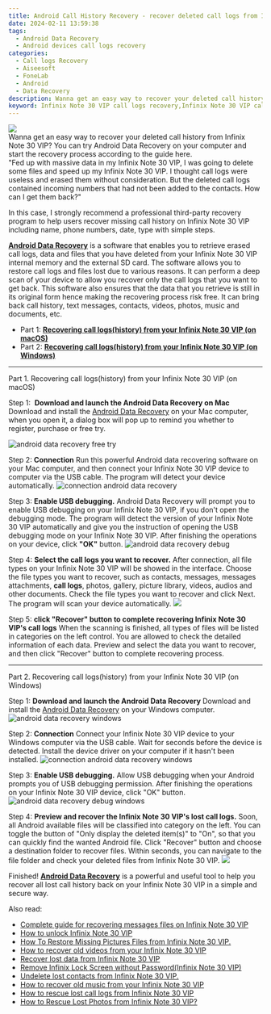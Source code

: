 ```yaml
---
title: Android Call History Recovery - recover deleted call logs from Infinix Note 30 VIP
date: 2024-02-11 13:59:38
tags: 
  - Android Data Recovery
  - Android devices call logs recovery
categories: 
  - Call logs Recovery
  - Aiseesoft
  - FoneLab
  - Android
  - Data Recovery
description: Wanna get an easy way to recover your deleted call history from Infinix Note 30 VIP? You can try Android Data Recovery on your computer and start the recovery process according to the guide here.
keyword: Infinix Note 30 VIP call logs recovery,Infinix Note 30 VIP call logs retrieval,Regain missing call history on Infinix Note 30 VIP,unerase call numbers from Infinix Note 30 VIP,retrieve wiped call logs Infinix Note 30 VIP,undelete call numbers from Infinix Note 30 VIP,lost all call history in Infinix Note 30 VIP again,Infinix Note 30 VIP reset but recover call history,Infinix Note 30 VIP call history disappear,Infinix Note 30 VIP retrieve deleted call history,Infinix Note 30 VIP deleted call history,my call history deleted from Infinix Note 30 VIP how to undo call history
---
```


<img src="https://img0mobiles.techidaily.com/images/best-assets/devices/infinix/infinix-note-30-vip/5.jpg" class="atpl-imgstyle"  />

<div class="atpl-content atpl-for-fonelab-android recover-call-logs">

<div class="atpl-post-description-part-1">
Wanna get an easy way to recover your deleted call history from Infinix Note 30 VIP? You can try Android Data Recovery on your computer and start the recovery process according to the guide here.
</div>



<div class="atpl-post-description-part-2">
<div class="tpl-content-sub-paragraph-question">
  "Fed up with massive data in my Infinix Note 30 VIP, I was going to delete some files and speed up my Infinix Note 30 VIP. I thought call logs were useless and erased them without consideration. But the deleted call logs contained incoming numbers that had not been added to the contacts. How can I get them back?"
</div>
<div class="tpl-content-sub-paragraph-content">
  <p>
  In this case, I strongly recommend a professional third-party recovery program to help users recover missing call history on Infinix Note 30 VIP including name, phone numbers, date, type with simple steps.
  </p>
</div>
</div>

<div class="atpl-post-description-part-3">
<div class="tpl-content-sub-paragraph-content">
  <p>
    <a href="https://tools.techidaily.com/aiseesoft-android-data-recovery/" target="_blank" rel="noopener"><strong>Android Data Recovery</strong></a> is a software that enables you to retrieve erased call logs, data and files that you have deleted from your Infinix Note 30 VIP internal memory and the external SD card. The software allows you to restore call logs and files lost due to various reasons. It can perform a deep scan of your device to allow you recover only the call logs that you want to get back. This software also ensures that the data that you retrieve is still in its original form hence making the recovering process risk free. It can bring back call history, text messages, contacts, videos, photos, music and documents, etc.
  </p>
</div>
</div>

<ul>
  <li>Part 1: <strong><a href="#p1"> Recovering call logs(history) from your Infinix Note 30 VIP  (on macOS)</a></strong></li>
  <li>Part 2: <strong><a href="#p2"> Recovering call logs(history) from your Infinix Note 30 VIP  (on Windows)</a></strong></li>
</ul>


<!-- Part 1 -->
<a id="p1" name="p1" ></a><hr>

<div>
  <span class="atpl-step-part-style">Part 1. Recovering call logs(history) from your Infinix Note 30 VIP (on macOS)</span>
</div>

<span class="atpl-stepstyle-a"><span>Step 1: </span></span> <strong>Download and launch the Android Data Recovery on Mac</strong>
Download and install the <a href="https://tools.techidaily.com/aiseesoft-android-data-recovery/" target="_blank" rel="noopener">Android Data Recovery</a> on your Mac computer, when you open it, a dialog box will pop up to remind you whether to register, purchase or free try.

<img src="https://tools.techidaily.com/images/apps/aiseesoft/android-data-recovery/mac-free-try.png" class="atpl-imgstyle" alt="android data recovery free try" />

<span class="atpl-stepstyle-a"><span>Step 2: </span></span> <strong>Connection</strong>
Run this powerful Android data recovering software on your Mac computer, and then connect your Infinix Note 30 VIP device to computer via the USB cable. The program will detect your device automatically.
<img src="https://tools.techidaily.com/images/apps/aiseesoft/android-data-recovery/mac-connection-interface.jpg" class="atpl-imgstyle" alt="connection android data recovery" />

<span class="atpl-stepstyle-a"><span>Step 3: </span></span> <strong>Enable USB debugging.</strong>
Android Data Recovery will prompt you to enable USB debugging on your Infinix Note 30 VIP, if you don't open the debugging mode. The program will detect the version of your Infinix Note 30 VIP automatically and give you the instruction of opening the USB debugging mode on your Infinix Note 30 VIP. After finishing the operations on your device, click <strong>"OK"</strong> button.
<img src="https://tools.techidaily.com/images/apps/aiseesoft/android-data-recovery/mac-android-usb-debug.jpg"  class="atpl-imgstyle" alt="android data recovery debug" />

<span class="atpl-stepstyle-a"><span>Step 4: </span></span> <strong>Select the call logs you want to recover.</strong>
After connection, all file types on your Infinix Note 30 VIP will be showed in the interface. Choose the file types you want to recover, such as contacts, messages, messages attachments, <b>call logs</b>, photos, gallery, picture library, videos, audios and other documents. Check the file types you want to recover and click Next. The program will scan your device automatically.
<img src="https://tools.techidaily.com/images/apps/aiseesoft/android-data-recovery/mac-choose-type-call-logs.jpg" class="atpl-imgstyle"  />

<span class="atpl-stepstyle-a"><span>Step 5: </span></span> <strong>click "Recover" button to  complete recovering Infinix Note 30 VIP's call logs</strong>
When the scanning is finished, all types of files will be listed in categories on the left control. You are allowed to check the detailed information of each data. Preview and select the data you want to recover, and then click "Recover" button to complete recovering process.


<a id="p2" name="p2"></a><hr>

<!-- Part 2 -->
<div>
  <span class="atpl-step-part-style">Part 2. Recovering call logs(history) from your Infinix Note 30 VIP (on Windows)</span>
</div>

<span class="atpl-stepstyle-a"><span>Step 1: </span></span> <strong>Download and launch the Android Data Recovery</strong>
Download and install the <a href="https://tools.techidaily.com/aiseesoft-android-data-recovery/" target="_blank" rel="noopener">Android Data Recovery</a> on your Windows computer.
<img src="https://tools.techidaily.com/images/apps/aiseesoft/android-data-recovery/win-start-interface.png"  class="atpl-imgstyle" alt="android data recovery windows" />

<span class="atpl-stepstyle-a"><span>Step 2: </span></span> <strong>Connection</strong>
Connect your Infinix Note 30 VIP device to your Windows computer via the USB cable. Wait for seconds before the device is detected. Install the device driver on your computer if it hasn't been installed.
<img src="https://tools.techidaily.com/images/apps/aiseesoft/android-data-recovery/win-connection-interface.png" class="atpl-imgstyle" alt="connection android data recovery windows" />

<span class="atpl-stepstyle-a"><span>Step 3: </span></span> <strong>Enable USB debugging.</strong>
Allow USB debugging when your Android prompts you of USB debugging permission. After finishing the operations on your Infinix Note 30 VIP device, click "OK" button.
<img src="https://tools.techidaily.com/images/apps/aiseesoft/android-data-recovery/win-android-usb-debug.png" class="atpl-imgstyle" alt="android data recovery debug windows" />

<span class="atpl-stepstyle-a"><span>Step 4: </span></span> <strong>Preview and recover the Infinix Note 30 VIP's lost call logs.</strong>
Soon, all Android available files will be classified into category on the left. You can toggle the button of "Only display the deleted item(s)" to "On", so that you can quickly find the wanted Android file. Click "Recover" button and choose a destination folder to recover files. Within seconds, you can navigate to the file folder and check your deleted files from Infinix Note 30 VIP.
<img src="https://tools.techidaily.com/images/apps/aiseesoft/android-data-recovery/win-recover-call-logs.png" class="atpl-imgstyle"  />

<div class="atpl-post-description-part-4">
<div class="tpl-content-sub-paragraph-normal">
  <p>
    Finished! <a href="https://tools.techidaily.com/aiseesoft-android-data-recovery/" target="_blank" rel="noopener"><strong>Android Data Recovery</strong></a> is a powerful and useful tool to help you recover all lost call history back on your Infinix Note 30 VIP in a simple and secure way.
  </p>
</div>
</div>

<ins class="adsbygoogle"
     style="display:block"
     data-ad-client="ca-pub-7571918770474297"
     data-ad-slot="8358498916"
     data-ad-format="auto"
     data-full-width-responsive="true"></ins>

<span class="atpl-alsoreadstyle">Also read:</span>
<div><ul>
<li><a href="/complete-guide-for-recovering-messages-files-on-infinix-note-30-vip-by-fonelab-android-recover-messages/" target="_blank" rel="noopener"><u>Complete guide for recovering messages files on Infinix Note 30 VIP</u></a></li>
<li><a href="/how-to-unlock-infinix-note-30-vip-by-drfone-android-unlock-android-unlock/" target="_blank" rel="noopener"><u>How to unlock Infinix Note 30 VIP</u></a></li>
<li><a href="/how-to-restore-missing-pictures-files-from-infinix-note-30-vip-by-fonelab-android-recover-pictures/" target="_blank" rel="noopener"><u>How To  Restore Missing Pictures Files from Infinix Note 30 VIP.</u></a></li>
<li><a href="/how-to-recover-old-videos-from-your-infinix-note-30-vip-by-fonelab-android-recover-video/" target="_blank" rel="noopener"><u>How to recover old videos from your Infinix Note 30 VIP</u></a></li>
<li><a href="/recover-lost-data-from-infinix-note-30-vip-by-fonelab-android-recover-data/" target="_blank" rel="noopener"><u>Recover lost data from Infinix Note 30 VIP</u></a></li>
<li><a href="/remove-infinix-lock-screen-without-password-infinix-note-30-vip-by-drfone-android-unlock-android-unlock/" target="_blank" rel="noopener"><u>Remove Infinix Lock Screen without Password(Infinix Note 30 VIP)</u></a></li>
<li><a href="/undelete-lost-contacts-from-infinix-note-30-vip-by-fonelab-android-recover-contacts/" target="_blank" rel="noopener"><u>Undelete lost contacts from Infinix Note 30 VIP.</u></a></li>
<li><a href="/how-to-recover-old-music-from-your-infinix-note-30-vip-by-fonelab-android-recover-music/" target="_blank" rel="noopener"><u>How to recover old music from your Infinix Note 30 VIP</u></a></li>
<li><a href="/how-to-rescue-lost-call-logs-from-infinix-note-30-vip-by-fonelab-android-recover-call-logs/" target="_blank" rel="noopener"><u>How to rescue lost call logs from Infinix Note 30 VIP</u></a></li>
<li><a href="/how-to-rescue-lost-photos-from-infinix-note-30-vip-by-fonelab-android-recover-photos/" target="_blank" rel="noopener"><u>How to Rescue Lost Photos from Infinix Note 30 VIP?</u></a></li>
</ul></div>

</div>
